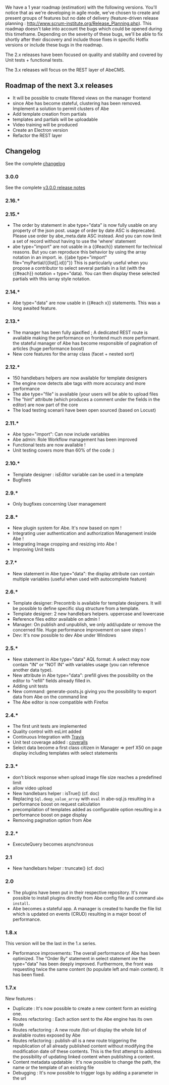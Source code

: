 We have a 1 year roadmap (estimation) with the following versions. You'll notice that as we're developing in agile mode, we've chosen to create and present groups of features but no date of delivery (feature-driven release planning : http://www.scrum-institute.org/Release_Planning.php). This roadmap doesn't take into account the bugs which could be opened during this timeframe. Depending on the severity of these bugs, we'll be able to fix shortly after their discovery and include those fixes in specific Hotfix versions or include these bugs in the roadmap.

The 2.x releases have been focused on quality and stability and covered by Unit tests + functional tests.

The 3.x releases will focus on the REST layer of AbeCMS.

## Roadmap of the next 3.x releases
- It will be possible to create filtered views on the manager frontend
- since Abe has become stateful, clustering has been removed. Implement a solution to permit clusters of Abe
- Add template creation from partials
- templates and partials will be uploadable
- Video training will be produced
- Create an Electron version
- Refactor the REST layer

## Changelog
See the complete [changelog](./CHANGELOG.md)

### 3.0.0
See the complete [v3.0.0 release notes](./version3.md)

### 2.16.*

### 2.15.*
- The order by statement in abe type="data" is now fully usable on any property of the json post. usage of order by date ASC is deprecated. Please use order by abe_meta.date ASC instead. And you can now limit a set of record without having to use the 'where' statement
- abe type="import" are not usable in a {{#each}} statement for technical reasons. But you can reproduce this behavior by using the array notation in an import. ie. {{abe type="import" file="myPartial/{{list[].id}}"}} This is particularly useful when you propose a contributor to select several partials in a list (with the {{#each}} notation + type="data). You can then display these selected partials with this iarray style notation.

### 2.14.*
- Abe type="data" are now usable in {{#each x}} statements. This was a long awaited feature.

### 2.13.*
- The manager has been fully ajaxified ; A dedicated REST route is available making the performance on frontend much more performant. the stateful manager of Abe has become responsible of pagination of articles (huge performance boost)
- New core features for the array class (facet + nested sort)

### 2.12.*
- 150 handlebars helpers are now available for template designers
- The engine now detects abe tags with more accuracy and more performance
- The abe type="file" is available (your users will be able to upload files
- The "hint" attribute (which produces a comment under the fields in the editor) are now part of the core
- The load testing scenarii have been open sourced (based on Locust)

### 2.11.*
- Abe type="import": Can now include variables
- Abe admin: Role Workflow management has been improved
- Functional tests are now available !
- Unit testing covers more than 60% of the code :)

### 2.10.*
- Template designer : isEditor variable can be used in a template
- Bugfixes

### 2.9.*
- Only bugfixes concerning User management

### 2.8.*
- New plugin system for Abe. It's now based on npm !
- Integrating user authentication and authorization Management inside Abe !
- Integrating Image cropping and resizing into Abe !
- Improving Unit tests

### 2.7.*
- New statement in Abe type="data": the display attribute can contain multiple variables (useful when used with autocomplete feature)

### 2.6.*
- Template designer: Precontrib is available for template designers. It will be possible to define specific slug structure from a template.
- Template designer: 2 new handlebars helpers. uppercase and lowercase
- Reference files editor available on admin !
- Manager: On publish and unpublish, we only add/update or remove the concerned file. Huge performance improvement on save steps !
- Dev: It's now possible to dev Abe under Windows

### 2.5.*
- New statement in Abe type="data" AQL format: A select may now contain "IN" or "NOT IN" with variables usage (you can reference another data type).
- New attribute in Abe type="data": prefill gives the possibility on the editor to "refill" fields already filled in.
- Adding unit tests
- New command: generate-posts.js giving you the possibility to export data from Abe on the command line
- The Abe editor is now compatible with Firefox

### 2.4.*
- The first unit tests are implemented
- Quality control with esLint added
- Continuous Integration with [Travis](https://travis-ci.org/abecms/abecms)
- Unit test coverage added : [coveralls](https://coveralls.io/github/abecms/abecms?branch=master)
- Select data become a first class citizen in Manager => perf X50 on page display including templates with select statements

### 2.3.*
- don't block response when upload image file size reaches a predefined limit
- allow video upload
- New handlebars helper : isTrue() (cf. doc)
- Replacing `Sql.deep_value_array` with `eval` in abe-sql.js resulting in a performance boost on request calculation
- precompilation of templates added as configurable option resulting in a performance boost on page display
- Removing pagination option from Abe

### 2.2.*
- ExecuteQuery becomes asynchronous

### 2.1
- New handlebars helper : truncate() (cf. doc)

### 2.0
- The plugins have been put in their respective repository. It's now possible to install plugins directly from Abe config file and command `abe install`.
- Abe becomes a stateful app. A manager is created to handle the file list which is updated on events (CRUD) resulting in a major boost of performance.

### 1.8.x
This version will be the last in the 1.x series.
- Performance improvements: The overall performance of Abe has been optimized. The "Order By" statement in select statement ine the type="data" has been deeply improved. Furthermore, the front was requesting twice the same content (to populate left and main content). It has been fixed. 

### 1.7.x
New features :
- Duplicate : It's now possible to create a new content form an existing one.
- Routes refactoring : Each action sent to the Abe engine has its own route
- Routes refactoring : A new route /list-url display the whole list of available routes exposed by Abe
- Routes refactoring : publish-all is a new route triggering the republication of all already published content without modifying the modification date oif these contents. This is the first attempt to address the possibility of updating linked content when publishing a content.
- Content metadata updatable : It's now possible to change the path, the name or the template of an existing file
- Debugging : It's now possible to trigger logs by adding a parameter in the url
